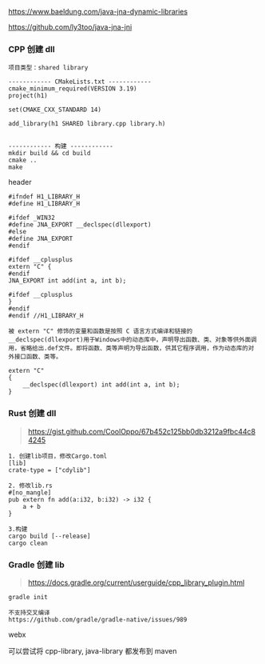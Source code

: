 https://www.baeldung.com/java-jna-dynamic-libraries

https://github.com/ly3too/java-jna-jni



### CPP 创建 dll

```
项目类型：shared library

------------ CMakeLists.txt ------------
cmake_minimum_required(VERSION 3.19)
project(h1)

set(CMAKE_CXX_STANDARD 14)

add_library(h1 SHARED library.cpp library.h)


------------ 构建 ------------
mkdir build && cd build
cmake ..
make
```

header

```
#ifndef H1_LIBRARY_H
#define H1_LIBRARY_H

#ifdef _WIN32
#define JNA_EXPORT __declspec(dllexport)
#else
#define JNA_EXPORT
#endif

#ifdef __cplusplus
extern "C" {
#endif
JNA_EXPORT int add(int a, int b);

#ifdef __cplusplus
}
#endif
#endif //H1_LIBRARY_H

```

```
被 extern "C" 修饰的变量和函数是按照 C 语言方式编译和链接的
__declspec(dllexport)用于Windows中的动态库中，声明导出函数、类、对象等供外面调用，省略给出.def文件。即将函数、类等声明为导出函数，供其它程序调用，作为动态库的对外接口函数、类等。

extern "C"
{
    __declspec(dllexport) int add(int a, int b);
}
```



### Rust 创建 dll

> https://gist.github.com/CoolOppo/67b452c125bb0db3212a9fbc44c84245

```
1. 创建lib项目，修改Cargo.toml
[lib]
crate-type = ["cdylib"]

2. 修改lib.rs
#[no_mangle]
pub extern fn add(a:i32, b:i32) -> i32 {
    a + b
}

3.构建
cargo build [--release]
cargo clean
```



### Gradle 创建 lib

>  https://docs.gradle.org/current/userguide/cpp_library_plugin.html

```
gradle init

不支持交叉编译
https://github.com/gradle/gradle-native/issues/989
```



webx

可以尝试将 cpp-library, java-library 都发布到 maven